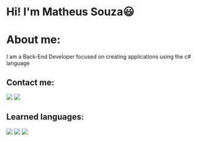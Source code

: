 # Hi! I'm Matheus Souza😃	
# About me: 
I am a Back-End Developer focused on creating applications using the c# language
## Contact me:
<div>
   <a href="https://www.linkedin.com/in/matheus-lima-8bb320203/" target = "_blank" ><img src="https://img.shields.io/badge/LinkedIn-0077B5?style=for-the-badge&logo=linkedin&logoColor=white"></a>
   <a href="https://github.com/matheus-dev-prog" target = "_blank" ><img src="https://img.shields.io/badge/GitHub-100000?style=for-the-badge&logo=github&logoColor=white"></a>
</div>

## Learned languages:
<div>
   <img src="https://img.shields.io/badge/CSS3-1572B6?style=for-the-badge&logo=css3&logoColor=white">
   <img src="https://img.shields.io/badge/HTML5-E34F26?style=for-the-badge&logo=html5&logoColor=white">
   <img src="https://img.shields.io/badge/C%23-239120?style=for-the-badge&logo=c-sharp&logoColor=white">
</div>
